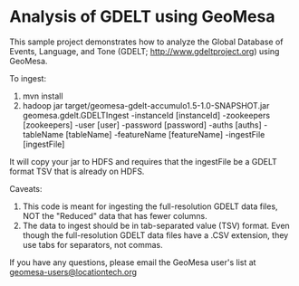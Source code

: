 # Analysis of GDELT using GeoMesa

This sample project demonstrates how to analyze the Global Database of Events, Language, and Tone (GDELT; http://www.gdeltproject.org) using GeoMesa.

To ingest:
1) mvn install
2) hadoop jar target/geomesa-gdelt-accumulo1.5-1.0-SNAPSHOT.jar geomesa.gdelt.GDELTIngest -instanceId [instanceId] -zookeepers [zookeepers] -user [user] -password [password] -auths [auths] -tableName [tableName] -featureName [featureName] -ingestFile [ingestFile]

It will copy your jar to HDFS and requires that the ingestFile be a GDELT format TSV that is already on HDFS.

Caveats:
1) This code is meant for ingesting the full-resolution GDELT data files, NOT the "Reduced" data that has fewer columns.
2) The data to ingest should be in tab-separated value (TSV) format.  Even though the full-resolution GDELT data files have a .CSV extension, they use tabs for separators, not commas.

If you have any questions, please email the GeoMesa user's list at geomesa-users@locationtech.org
